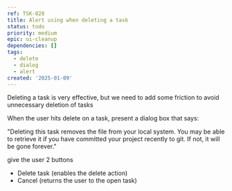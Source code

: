 ```yaml
---
ref: TSK-028
title: Alert using when deleting a task
status: todo
priority: medium
epic: ui-cleanup
dependencies: []
tags:
  - delete
  - dialog
  - alert
created: '2025-01-09'
---
```

Deleting a task is very effective, but we need to add some friction to avoid unnecessary deletion of tasks

When the user hits delete on a task, present a dialog box that says:

"Deleting this task removes the file from your local system. You may be able to retrieve it if you have committed your project recently to git. If not, it will be gone forever."

give the user 2 buttons

- Delete task (enables the delete action)
- Cancel (returns the user to the open task)
